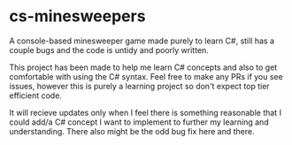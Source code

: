 # cs-minesweepers
A console-based minesweeper game made purely to learn C#, still has a couple bugs and the code is untidy and poorly written.

This project has been made to help me learn C# concepts and also to get comfortable with using the C# syntax. Feel free to make any PRs if you see issues, however this is purely a learning project so don't expect top tier efficient code.

It will recieve updates only when I feel there is something reasonable that I could add/a C# concept I want to implement to further my learning and understanding. There also might be the odd bug fix here and there. 
